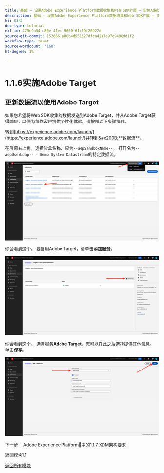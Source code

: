 ```yaml
---
title: 基础 — 设置Adobe Experience Platform数据收集和Web SDK扩展 — 实施Adobe Target
description: 基础 — 设置Adobe Experience Platform数据收集和Web SDK扩展 — 实施Adobe Target
kt: 5342
doc-type: tutorial
exl-id: 475e9a34-c80e-41e4-9660-61c79f26922d
source-git-commit: 1526661a80b4d551627dfca42a7e97c9498dd1f2
workflow-type: tm+mt
source-wordcount: '168'
ht-degree: 1%

---
```


# 1.1.6实施Adobe Target

## 更新数据流以使用Adobe Target

如果您希望将Web SDK收集的数据发送到Adobe Target，并从Adobe Target获得响应，以便为每位客户提供个性化体验，请按照以下步骤操作。

转到[https://experience.adobe.com/launch/](https://experience.adobe.com/launch/)并转到&#x200B;**数据流**。

在屏幕右上角，选择沙盒名称，应为`--aepSandboxName--`。 打开名为`--aepUserLdap-- - Demo System Datastream`的特定数据流。

![单击左侧导航栏中的“Edge配置”图标](./images/edgeconfig1b.png)

你会看到这个。 要启用Adobe Target，请单击&#x200B;**添加服务**。

![AEP调试器](./images/aa2.png)

你会看到这个。 选择服务&#x200B;**Adobe Target**，您可以在此之后选择提供其他信息。 单击&#x200B;**保存**。

![AEP调试器](./images/at1.png)

下一步： Adobe Experience Platform[&#128279;](./ex7.md)中的1.1.7 XDM架构要求

[返回模块1.1](./data-ingestion-launch-web-sdk.md)

[返回所有模块](./../../../overview.md)
